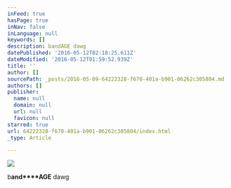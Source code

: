 ```yaml
---
inFeed: true
hasPage: true
inNav: false
inLanguage: null
keywords: []
description: bandAGE dawg
datePublished: '2016-05-12T02:18:25.611Z'
dateModified: '2016-05-12T01:59:52.939Z'
title: ''
author: []
sourcePath: _posts/2016-05-09-64222328-f670-401a-b901-06262c305804.md
authors: []
publisher:
  name: null
  domain: null
  url: null
  favicon: null
starred: true
url: 64222328-f670-401a-b901-06262c305804/index.html
_type: Article

---
```

![](https://the-grid-user-content.s3-us-west-2.amazonaws.com/de66f38b-ddf9-4277-bc7f-fcd1bf2dcfc7.jpg)

b**and****AGE** dawg